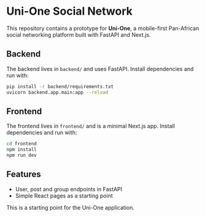 # Uni-One Social Network

This repository contains a prototype for **Uni-One**, a mobile-first Pan-African social networking platform built with FastAPI and Next.js.

## Backend

The backend lives in `backend/` and uses FastAPI. Install dependencies and run with:

```bash
pip install -r backend/requirements.txt
uvicorn backend.app.main:app --reload
```

## Frontend

The frontend lives in `frontend/` and is a minimal Next.js app. Install dependencies and run with:

```bash
cd frontend
npm install
npm run dev
```

## Features

- User, post and group endpoints in FastAPI
- Simple React pages as a starting point

This is a starting point for the Uni-One application.
